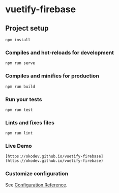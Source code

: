 # vuetify-firebase

## Project setup
```
npm install
```

### Compiles and hot-reloads for development
```
npm run serve
```

### Compiles and minifies for production
```
npm run build
```

### Run your tests
```
npm run test
```

### Lints and fixes files
```
npm run lint
```
### Live Demo
```
[https://okodev.github.io/vuetify-firebase] (https://okodev.github.io/vuetify-firebase)
```

### Customize configuration
See [Configuration Reference](https://cli.vuejs.org/config/).
